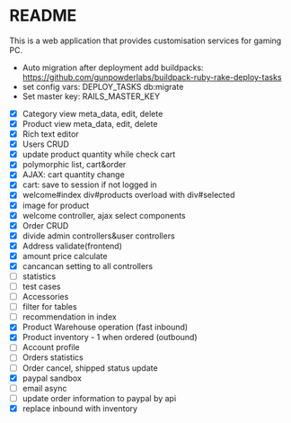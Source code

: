 # README

This is a web application that provides customisation services for gaming PC.

- Auto migration after deployment add buildpacks: https://github.com/gunpowderlabs/buildpack-ruby-rake-deploy-tasks
- set config vars: DEPLOY_TASKS db:migrate
- Set master key: RAILS_MASTER_KEY


- [x] Category view meta_data, edit, delete
- [x] Product view meta_data, edit, delete
- [x] Rich text editor
- [x] Users CRUD
- [x] update product quantity while check cart
- [x] polymorphic list, cart&order
- [x] AJAX: cart quantity change
- [x] cart: save to session if not logged in
- [x] welcome#index div#products overload with div#selected
- [x] image for product
- [x] welcome controller, ajax select components
- [x] Order CRUD
- [x] divide admin controllers&user controllers
- [x] Address validate(frontend)
- [x] amount price calculate
- [x] cancancan setting to all controllers
- [ ] statistics
- [ ] test cases
- [ ] Accessories
- [ ] filter for tables
- [ ] recommendation in index
- [x] Product Warehouse operation (fast inbound)
- [x] Product inventory - 1 when ordered (outbound)
- [ ] Account profile
- [ ] Orders statistics
- [ ] Order cancel, shipped status update
- [x] paypal sandbox
- [ ] email async
- [ ] update order information to paypal by api
- [x] replace inbound with inventory